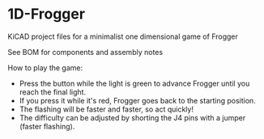 # 1D-Frogger
KiCAD project files for a minimalist one dimensional game of Frogger

See BOM for components and assembly notes

How to play the game:
* Press the button while the light is green to advance Frogger until you reach the final light.
* If you press it while it's red, Frogger goes back to the starting position.
* The flashing will be faster and faster, so act quickly!
* The difficulty can be adjusted by shorting the J4 pins with a jumper (faster flashing).